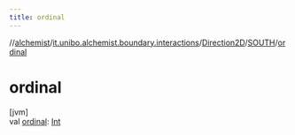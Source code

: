 ```yaml
---
title: ordinal
---
```

//[alchemist](../../../../index.html)/[it.unibo.alchemist.boundary.interactions](../../index.html)/[Direction2D](../index.html)/[SOUTH](index.html)/[ordinal](ordinal.html)



# ordinal



[jvm]\
val [ordinal](ordinal.html): [Int](https://kotlinlang.org/api/latest/jvm/stdlib/kotlin/-int/index.html)




